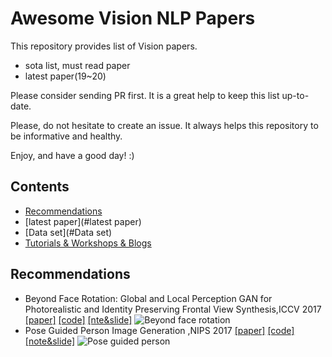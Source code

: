 # Awesome Vision NLP Papers

This repository provides list of Vision papers.

* sota list, must read paper
* latest paper(19~20)

Please consider sending PR first. It is a great help to keep this list up-to-date.

Please, do not hesitate to create an issue. It always helps this repository to be informative and healthy.

Enjoy, and have a good day! :)

## Contents

- [Recommendations](#recommendations)
- [latest paper](#latest paper)
- [Data set](#Data set)
- [Tutorials & Workshops & Blogs](#tutorials--workshops--blogs)



## Recommendations

<ul>
<li>Beyond Face Rotation: Global and Local Perception GAN for Photorealistic and Identity Preserving Frontal View Synthesis,ICCV 2017  <a href="https://arxiv.org/abs/1704.04086">[paper]</a> 
 <a href="https://github.com/HRLTY/TP-GAN">[code]</a>
 <a href="https://ratsgo.github.io/generative%20model/2017/12/21/gans/">[nte&slide]</a>   
<img src="http://it-caesar.com/github/beyond-face-rotation.png" alt="Beyond face rotation"></li>
	<li>Pose Guided Person Image Generation   ,NIPS 2017
        <a href="https://arxiv.org/abs/1705.09368">[paper]</a> 
        <a href="https://github.com/HRLTY/TP-GAN">[code]</a>
        <a href="https://ratsgo.github.io/generative%20model/2017/12/21/gans/">[note&slide]</a>
		<img src="http://it-caesar.com/github/pose-guided-person.png" alt="Pose guided person">
    </li>
  </ul>


